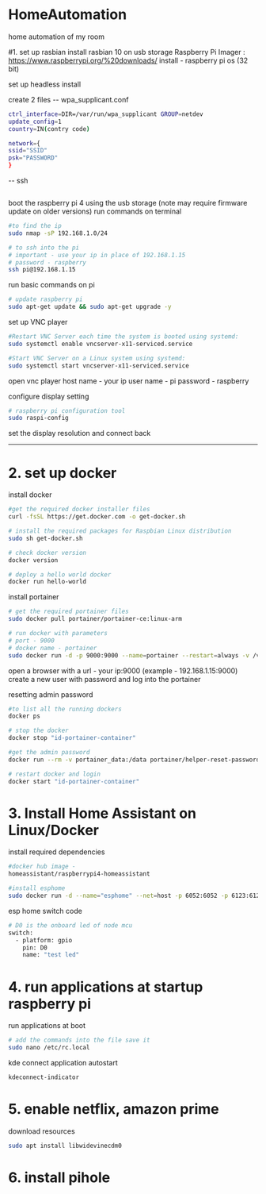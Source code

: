 # HomeAutomation
home automation of my room


#1. set up rasbian
install rasbian 10 on usb storage
Raspberry Pi Imager : https://www.raspberrypi.org/%20downloads/
install - raspberry pi os (32 bit)

set up headless install 
   
create 2 files
 -- wpa_supplicant.conf
```bash
ctrl_interface=DIR=/var/run/wpa_supplicant GROUP=netdev
update_config=1
country=IN(contry code)

network={
ssid="SSID"
psk="PASSWORD"
}
```

-- ssh
```bash
```

boot the raspberry pi 4 using the usb storage 
(note may require firmware update on older versions)
run commands on terminal
   

```bash
#to find the ip
sudo nmap -sP 192.168.1.0/24

# to ssh into the pi 
# important - use your ip in place of 192.168.1.15
# password - raspberry
ssh pi@192.168.1.15
```
   
run basic commands on pi

```bash
# update raspberry pi
sudo apt-get update && sudo apt-get upgrade -y
```

set up VNC player
```bash
#Restart VNC Server each time the system is booted using systemd:
sudo systemctl enable vncserver-x11-serviced.service

#Start VNC Server on a Linux system using systemd:
sudo systemctl start vncserver-x11-serviced.service
```

open vnc player 
host name - your ip
user name - pi
password - raspberry

configure display setting 
```bash
# raspberry pi configuration tool
sudo raspi-config
```

set the display resolution and connect back

---

# 2. set up docker
install docker
```bash
#get the required docker installer files
curl -fsSL https://get.docker.com -o get-docker.sh

# install the required packages for Raspbian Linux distribution
sudo sh get-docker.sh

# check docker version
docker version

# deploy a hello world docker
docker run hello-world
```

install portainer 
```bash
# get the required portainer files
sudo docker pull portainer/portainer-ce:linux-arm

# run docker with parameters
# port - 9000
# docker name - portainer
sudo docker run -d -p 9000:9000 --name=portainer --restart=always -v /var/run/docker.sock:/var/run/docker.sock -v portainer_data:/data portainer/portainer-ce:linux-arm
```
open a browser with a url - your ip:9000 (example - 192.168.1.15:9000)
create a new user with password and log into the portainer

resetting admin password
```bash
#to list all the running dockers
docker ps

# stop the docker 
docker stop "id-portainer-container"

#get the admin password
docker run --rm -v portainer_data:/data portainer/helper-reset-password

# restart docker and login
docker start "id-portainer-container"

```

# 3. Install Home Assistant on Linux/Docker 
install required dependencies
```bash
#docker hub image - 
homeassistant/raspberrypi4-homeassistant
```

```bash
#install esphome
sudo docker run -d --name="esphome" --net=host -p 6052:6052 -p 6123:6123 -e TZ=Asia/Kolkata -v /homeassistant/esphome:/config esphome/esphome
```

esp home switch code

```bash
# D0 is the onboard led of node mcu
switch:
  - platform: gpio
    pin: D0
    name: "test led"
```

# 4. run applications at startup raspberry pi
run applications at boot 
```bash
# add the commands into the file save it 
sudo nano /etc/rc.local
```

kde connect application autostart

```bash
kdeconnect-indicator
```

# 5. enable netflix, amazon prime 
download resources
```bash
sudo apt install libwidevinecdm0
```

# 6. install pihole

